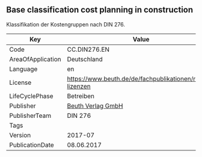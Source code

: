## Base classification cost planning in construction
Klassifikation der Kostengruppen nach DIN 276.

Key | Value |
--|--|
Code | CC.DIN276.EN |  
AreaOfApplication | Deutschland |  
Language | en |  
License | https://www.beuth.de/de/fachpublikationen/rechte-lizenzen |  
LifeCyclePhase | Betreiben |  
Publisher | [Beuth Verlag GmbH](https://www.beuth.de/de) |  
PublisherTeam | DIN 276 |  
Tags |  |  
Version | 2017-07 |  
PublicationDate | 08.06.2017 |  
